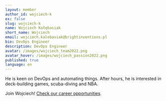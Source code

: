 ```yaml
---
layout: member
author_id: wojciech-k
ex: false
slug: wojciech-k
name: Wojciech Kałębasiak
short_name: Wojciech
email: wojciech.kalebasiak@brightinventions.pl
bio: DevOps Engineer
description: DevOps Engineer
avatar: /images/wojciech_team2022.png
avatar_hover: /images/wojciech_passion2022.png
published: true
language: en
---
```

He is keen on DevOps and automating things. After hours, he is interested in deck-building games, scuba-diving and NBA.

Join Wojciech! [Check our career opportunities](/career).